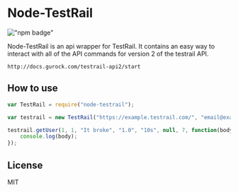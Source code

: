 Node-TestRail
=========


!["npm badge"](https://nodei.co/npm/node-testrail.png)

Node-TestRail is an api wrapper for TestRail. It contains an easy way to interact with all of the API commands for version 2 of the testrail API.

    http://docs.gurock.com/testrail-api2/start

How to use
----
```javascript
var TestRail = require("node-testrail");

var testrail = new TestRail("https://example.testrail.com/", "email@example.com", "password");

testrail.getUser(1, 1, "It broke", "1.0", "10s", null, 7, function(body) {
    console.log(body);
});
```



License
----

MIT

